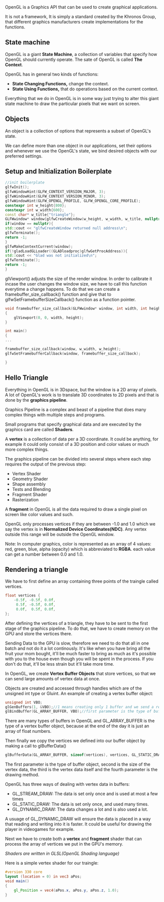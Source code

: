 OpenGL is a Graphics API that can be used to create graphical applications.

It is not a framework, It is simply a standard created by the Khronos Group, that different graphics manufacturers create implementations for the functions.

## State machine

OpenGL is a giant **State Machine**, a collection of variables that specify how OpenGL should currently operate. The sate of OpenGL is called **The Context**.

OpenGL has in general two kinds of functions:

* **State Changing Functions,** change the context.
* **State Using Functions,** that do operations based on the current context.

Everything that we do in OpenGL is in some way just trying to alter this giant state machine to draw the particular pixels that we want on screen.
## Objects

An object is a collection of options that represents a subset of OpenGL's state.

We can define more than one object in our applications, set their options and whenever we use the OpenGL's state, we bind desired objects with our preferred settings. 

## Setup and Initialization Boilerplate

```C++
//init boilerplate
glfwInit();
glfwWindowHint(GLFW_CONTEXT_VERSION_MAJOR, 3);
glfwWindowHint(GLFW_CONTEXT_VERSION_MINOR, 3);
glfwWindowHint(GLFW_OPENGL_PROFILE, GLFW_OPENGL_CORE_PROFILE);
constexpr int w_height{800};
constexpr int w_width{600};
const char* w_title{"triangle"};
GLFWwindow* window{glfwCreateWindow(w_height, w_width, w_title, nullptr, nullptr)};
if(window == nullptr){
std::cout << "glfwCreateWindow returned null address\n";
glfwTerminate();
return -1;
}
glfwMakeContextCurrent(window);
if(!gladLoadGLLoader((GLADloadproc)glfwGetProcAddress)){
std::cout << "Glad was not initialized\n";
glfwTerminate();
return -1;
}
```

glViewport() adjusts the size of the render window. In order to calibrate it incase the user changes the window size, we have to call this function everytime a change happens. To do that we can create a framebuffer_size_callback() function and give that to glfwSetFramebufferSizeCallback() function as a function pointer.

```C++
void framebuffer_size_callback(GLFWwindow* window, int width, int height)
{
	glViewport(0, 0, width, height);
}

int main() 
{
...

framebuffer_size_callback(window, w_width, w_height);
glfwSetFramebufferCallback(window, framebuffer_size_callback);

}

```

## Hello Triangle

Everything in OpenGL is in 3Dspace, but the window is a 2D array of pixels. A lot of OpenGL's work is to translate 3D coordinates to 2D pixels and that is done by the **graphics pipeline**.

Graphics Pipeline is a complex and beast of a pipeline that does many complex things with multiple steps and programs.

Small programs that specify graphical data and are executed by the graphics card are called **Shaders**.

A **vertex** is a collection of data per a 3D coordinate. It could be anything, for example it could only consist of a 3D position and color values or much more complex things.

The graphics pipeline can be divided into several steps where each step requires the output of the previous step:

* Vertex Shader
* Geometry Shader
* Shape assembly
* Tests and Blending
* Fragment Shader
* Rasterization

A **fragment** in OpenGL is all the data required to draw a single pixel on screen like color values and such.

OpenGL only processes vertices if they are between -1.0 and 1.0 which we say the vertex is in **Normalized Device Coordinates(NDC)**.
Any vertex outside this range will be outside the OpenGL window.

Note: In computer graphics, color is represented as an array of 4 values: red, green, blue, alpha (opacity) which is abbreviated to **RGBA**. each value can get a number between 0.0 and 1.0.
## Rendering a triangle

We have to first define an array containing three points of the traingle called vertices.
```C++
float vertices {
	-0.5f, -0.5f, 0.0f,
	 0.5f, -0.5f, 0.0f,
	 0.0f,  0.5f, 0.0f,
};
```

After defining the vertices of a triangle, they have to be sent to the first stage of the graphics pipeline. To do that, we have to create memory on the GPU and store the vertices there. 

Sending Data to the GPU is slow, therefore we need to do that all in one batch and not do it a lot continously. It's like when you have bring all the fruit your mom bought, it'll be much faster to bring as much as it's possible with you to the house even though you will be spent in the process. If you don't do that, it'll be less strain but it'll take more time.

In OpenGL, we create **Vertex Buffer Objects** that store vertices, so that we can send large amounts of vertex data at once.

Objects are created and accessed through handles which are of the unsigned int type or Gluint.
An example of creating a vertex buffer object:

```C++
unsigned int VBO;
glGenBuffers(1, &VBO);//1 means creating only 1 buffer and we send a reference to VBO which is a handle for our Buffer
glBindBuffer(GL_ARRAY_BUFFER, VBO);//first parameter is the type of buffer
```

There are many types of buffers in OpenGL and GL_ARRAY_BUFFER is the type of a vertex buffer object, because at the end of the day it is just an array of float numbers.

Then finally we copy the vertices we defined into our buffer object by making a call to glBufferData()

```C++
glBufferData(GL_ARRAY_BUFFER, sizeof(vertices), vertices, GL_STATIC_DRAW);
```

The first parameter is the type of buffer object, second is the size of the vertex data, the third is the vertex data itself and the fourth parameter is the drawing method.

OpenGL has three ways of dealing with vertex data in buffers:

* GL_STREAM_DRAW: The data is set only once and is used at most a few times
* GL_STATIC_DRAW: The data is set only once, and used many times.
* GL_DYNAMIC_DRAW: The data changes a lot and is also used a lot.

A usuage of GL_DYNAMIC_DRAW will ensure the data is placed in a way that reading and writing into it is faster. It could be useful for drawing the player in videogames for example.

Next we have to create both a **vertex** and **fragment** shader that can process the array of vertices we put in the GPU's memory.

*Shaders are written in GLSL(OpenGL Shading language)*

Here is a simple vertex shader for our traingle:

```GLSL
#version 330 core
layout (location = 0) in vec3 aPos;
void main()
{
	gl_Position = vec4(aPos.x, aPos.y, aPos.z, 1.0);
}
```













